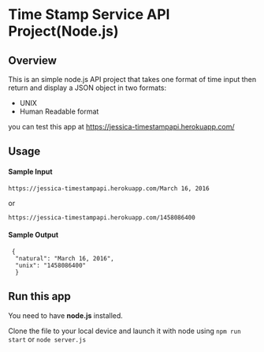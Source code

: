 # Time Stamp Service API Project(Node.js)

## Overview
  This is an simple node.js API project that takes one format of time input then
  return and display a JSON object in two formats:
 
  - UNIX
  - Human Readable format
  
you  can test this app at https://jessica-timestampapi.herokuapp.com/

## Usage
#### Sample Input
```
https://jessica-timestampapi.herokuapp.com/March 16, 2016
```
or 
```
https://jessica-timestampapi.herokuapp.com/1458086400
```

#### Sample Output
```
 {
  "natural": "March 16, 2016",
  "unix": "1458086400"
  }
```
## Run this app

You need to have **node.js** installed.

Clone the file to your local device and launch it with node using  ```npm run start``` or ```node server.js```